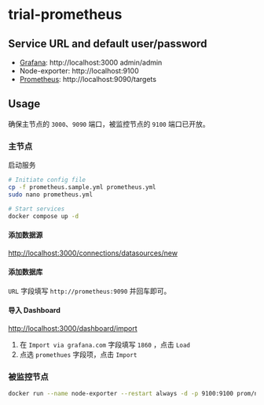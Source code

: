 # trial-prometheus

## Service URL and default user/password

- [Grafana](https://grafana.com/docs/grafana/latest/setup-grafana/installation/docker/): http://localhost:3000 admin/admin
- Node-exporter: http://localhost:9100
- [Prometheus](https://prometheus.io/docs/prometheus/latest/installation/#using-docker): http://localhost:9090/targets

## Usage

确保主节点的 `3000`、`9090` 端口，被监控节点的 `9100` 端口已开放。

### 主节点

启动服务

```bash
# Initiate config file
cp -f prometheus.sample.yml prometheus.yml
sudo nano prometheus.yml

# Start services
docker compose up -d
```

#### 添加数据源

[http://localhost:3000/connections/datasources/new](http://localhost:3000/connections/datasources/new)

#### 添加数据库

`URL` 字段填写 `http://prometheus:9090` 并回车即可。

#### 导入 Dashboard

[http://localhost:3000/dashboard/import](http://localhost:3000/dashboard/import)

1. 在 `Import via grafana.com` 字段填写 `1860` ，点击 `Load`
1. 点选 `promethues` 字段项，点击 `Import`

### 被监控节点

```bash
docker run --name node-exporter --restart always -d -p 9100:9100 prom/node-exporter
```
